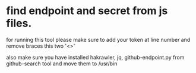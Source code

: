 # find endpoint and secret from js files.

for running this tool please make sure to add your token at line number  and remove braces this two '<>'

also make sure you have installed hakrawler, jq, github-endpoint.py from github-search tool and move them to /usr/bin
